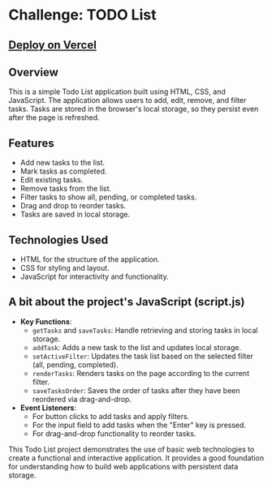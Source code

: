 # Challenge: TODO List

## [Deploy on Vercel](https://to-do-list-ebon-pi-13.vercel.app/)

## Overview

This is a simple Todo List application built using HTML, CSS, and JavaScript. The application allows users to add, edit, remove, and filter tasks. Tasks are stored in the browser's local storage, so they persist even after the page is refreshed.

## Features

- Add new tasks to the list.
- Mark tasks as completed.
- Edit existing tasks.
- Remove tasks from the list.
- Filter tasks to show all, pending, or completed tasks.
- Drag and drop to reorder tasks.
- Tasks are saved in local storage.

## Technologies Used

- HTML for the structure of the application.
- CSS for styling and layout.
- JavaScript for interactivity and functionality.

## A bit about the project's JavaScript (script.js)

- **Key Functions**:
  - `getTasks` and `saveTasks`: Handle retrieving and storing tasks in local storage.
  - `addTask`: Adds a new task to the list and updates local storage.
  - `setActiveFilter`: Updates the task list based on the selected filter (all, pending, completed).
  - `renderTasks`: Renders tasks on the page according to the current filter.
  - `saveTasksOrder`: Saves the order of tasks after they have been reordered via drag-and-drop.
- **Event Listeners**:
  - For button clicks to add tasks and apply filters.
  - For the input field to add tasks when the "Enter" key is pressed.
  - For drag-and-drop functionality to reorder tasks.

This Todo List project demonstrates the use of basic web technologies to create a functional and interactive application. It provides a good foundation for understanding how to build web applications with persistent data storage.

